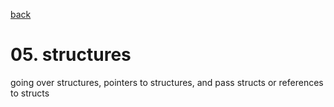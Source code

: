 [back](../README.md)
# 05.  structures
going over structures, pointers to structures, and pass structs or references to structs


